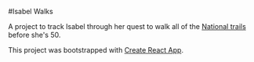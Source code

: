 #Isabel Walks

A project to track Isabel through her quest to walk all of the [National trails](https://www.nationaltrail.co.uk/) before she's 50.

This project was bootstrapped with [Create React App](https://github.com/facebookincubator/create-react-app).
